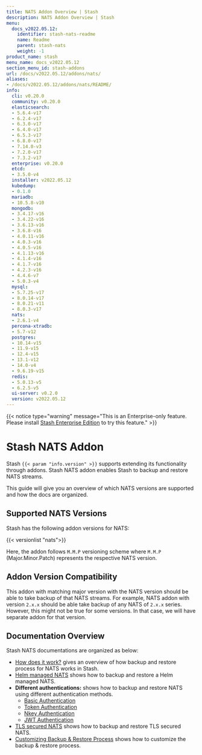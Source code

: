 ```yaml
---
title: NATS Addon Overview | Stash
description: NATS Addon Overview | Stash
menu:
  docs_v2022.05.12:
    identifier: stash-nats-readme
    name: Readme
    parent: stash-nats
    weight: -1
product_name: stash
menu_name: docs_v2022.05.12
section_menu_id: stash-addons
url: /docs/v2022.05.12/addons/nats/
aliases:
- /docs/v2022.05.12/addons/nats/README/
info:
  cli: v0.20.0
  community: v0.20.0
  elasticsearch:
  - 5.6.4-v17
  - 6.2.4-v17
  - 6.3.0-v17
  - 6.4.0-v17
  - 6.5.3-v17
  - 6.8.0-v17
  - 7.14.0-v3
  - 7.2.0-v17
  - 7.3.2-v17
  enterprise: v0.20.0
  etcd:
  - 3.5.0-v4
  installer: v2022.05.12
  kubedump:
  - 0.1.0
  mariadb:
  - 10.5.8-v10
  mongodb:
  - 3.4.17-v16
  - 3.4.22-v16
  - 3.6.13-v16
  - 3.6.8-v16
  - 4.0.11-v16
  - 4.0.3-v16
  - 4.0.5-v16
  - 4.1.13-v16
  - 4.1.4-v16
  - 4.1.7-v16
  - 4.2.3-v16
  - 4.4.6-v7
  - 5.0.3-v4
  mysql:
  - 5.7.25-v17
  - 8.0.14-v17
  - 8.0.21-v11
  - 8.0.3-v17
  nats:
  - 2.6.1-v4
  percona-xtradb:
  - 5.7-v12
  postgres:
  - 10.14-v15
  - 11.9-v15
  - 12.4-v15
  - 13.1-v12
  - 14.0-v4
  - 9.6.19-v15
  redis:
  - 5.0.13-v5
  - 6.2.5-v5
  ui-server: v0.2.0
  version: v2022.05.12
---
```


{{< notice type="warning" message="This is an Enterprise-only feature. Please install [Stash Enterprise Edition](/docs/v2022.05.12/setup/install/enterprise) to try this feature." >}}

# Stash NATS Addon

Stash `{{< param "info.version" >}}` supports extending its functionality through addons. Stash NATS addon enables Stash to backup and restore NATS streams.

This guide will give you an overview of which NATS versions are supported and how the docs are organized.

## Supported NATS Versions

Stash has the following addon versions for NATS:

{{< versionlist "nats">}}

Here, the addon follows `M.M.P` versioning scheme where `M.M.P` (Major.Minor.Patch) represents the respective NATS version.

## Addon Version Compatibility

This addon with matching major version with the NATS version should be able to take backup of that NATS streams. For example, NATS addon with version `2.x.x` should be able take backup of any NATS of `2.x.x` series. However, this might not be true for some versions. In that case, we will have separate addon for that version.

## Documentation Overview

Stash NATS documentations are organized as below:

- [How does it work?](/docs/v2022.05.12/addons/nats/overview/) gives an overview of how backup and restore process for NATS works in Stash.
- [Helm managed NATS](/docs/v2022.05.12/addons/nats/helm/) shows how to backup and restore a Helm managed NATS.
- **Different authentications:** shows how to backup and restore NATS using different authentication methods.
  - [Basic Authentication](/docs/v2022.05.12/addons/nats/authentications/basic-auth/)
  - [Token Authentication](/docs/v2022.05.12/addons/nats/authentications/token-auth/)
  - [Nkey Authentication](/docs/v2022.05.12/addons/nats/authentications/nkey-auth/)
  - [JWT Authentication](/docs/v2022.05.12/addons/nats/authentications/jwt-auth/)
- [TLS secured NATS](/docs/v2022.05.12/addons/nats/tls/) shows how to backup and restore TLS secured NATS.
- [Customizing Backup & Restore Process](/docs/v2022.05.12/addons/nats/customization/) shows how to customize the backup & restore process.
